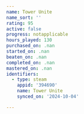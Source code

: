 ```yaml
---
name: Tower Unite
name_sort: ''
rating: 95
active: false
progress: notapplicable
hours_played: 130
purchased_on: .nan
started_on: .nan
beaten_on: .nan
completed_on: .nan
mastered_on: .nan
identifiers:
  - type: steam
    appid: '394690'
    name: Tower Unite
    synced_on: '2024-10-04'

---
```


